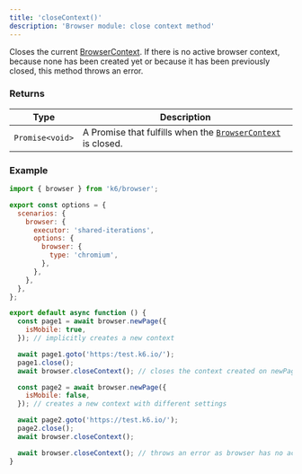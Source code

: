 ```yaml
---
title: 'closeContext()'
description: 'Browser module: close context method'
---
```


Closes the current [BrowserContext](https://grafana.com/docs/k6/<K6_VERSION>/javascript-api/k6-browser/browsercontext). If there is no active browser context, because none has been created yet or because it has been previously closed, this method throws an error.

### Returns

| Type            | Description                                                                                                                                                    |
| --------------- | -------------------------------------------------------------------------------------------------------------------------------------------------------------- |
| `Promise<void>` | A Promise that fulfills when the [`BrowserContext`](https://grafana.com/docs/k6/<K6_VERSION>/javascript-api/k6-browser/browsercontext) is closed. |

### Example

```javascript
import { browser } from 'k6/browser';

export const options = {
  scenarios: {
    browser: {
      executor: 'shared-iterations',
      options: {
        browser: {
          type: 'chromium',
        },
      },
    },
  },
};

export default async function () {
  const page1 = await browser.newPage({
    isMobile: true,
  }); // implicitly creates a new context

  await page1.goto('https:/test.k6.io/');
  page1.close();
  await browser.closeContext(); // closes the context created on newPage

  const page2 = await browser.newPage({
    isMobile: false,
  }); // creates a new context with different settings

  await page2.goto('https://test.k6.io/');
  page2.close();
  await browser.closeContext();

  await browser.closeContext(); // throws an error as browser has no active context
}
```
